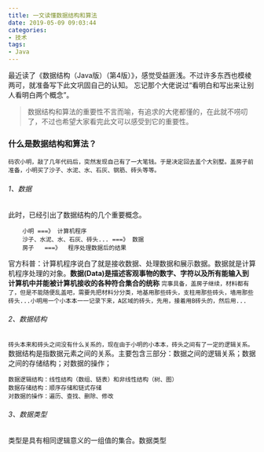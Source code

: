 ```yaml
---
title: 一文读懂数据结构和算法
date: 2019-05-09 09:03:44
categories: 
- 技术
tags:
- Java
---
```

最近读了《数据结构（Java版）（第4版）》，感觉受益匪浅。不过许多东西也模棱两可，就准备写下此文巩固自己的认知。
忘记那个大佬说过“看明白和写出来让别人看明白两个概念”。
<!-- more -->
> 数据结构和算法的重要性不言而喻，有追求的大佬都懂的，在此就不唠叨了，不过也希望大家看完此文可以感受到它的重要性。

### 什么是数据结构和算法？
`码农小明，敲了几年代码后，突然发现自己有了一大笔钱。于是决定回去盖个大别墅。盖房子前准备，小明买了沙子、水泥、水、石灰、钢筋、砖头等等。`
###### 1、数据
此时，已经引出了数据结构的几个重要概念。
```
    小明 ===》 计算机程序  
    沙子、水泥、水、石灰、砖头... ===》 数据
    房子   ===》  程序处理数据后的结果
```
官方科普：计算机程序说白了就是接收数据、处理数据和展示数据。数据就是计算机程序处理的对象。**数据(Data)是描述客观事物的数字、字符以及所有能输入到计算机中并能被计算机接收的各种符合集合的统称**
`完事具备，盖房子继续，材料都有了，但是不能随便乱盖吧，需要先把材料分分类，地基用那些砖头，支柱用那些砖头，墙用那些砖头...小明用一个小本本一一记录下来，A区域的砖头，先用，接着用B砖头的，然后用...`
###### 2、数据结构
`砖头本来和砖头之间没有什么关系的，现在由于小明的小本本，砖头之间有了一定的逻辑关系。`
数据结构是指数据元素之间的关系。主要包含三部分：数据之间的逻辑关系；数据之间的存储结构；对数据的操作；
```
数据逻辑结构：线性结构（数组、链表）和非线性结构（树、图）
数据存储结构：顺序存储和链式存储
对数据的操作：遍历、查找、删除、修改
```
###### 3、数据类型
类型是具有相同逻辑意义的一组值的集合。数据类型
